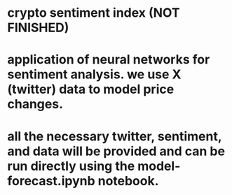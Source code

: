 # crypto sentiment index (NOT FINISHED)

# application of neural networks for sentiment analysis. we use X (twitter) data to model price changes.

# all the necessary twitter, sentiment, and data will be provided and can be run directly using the model-forecast.ipynb notebook.


